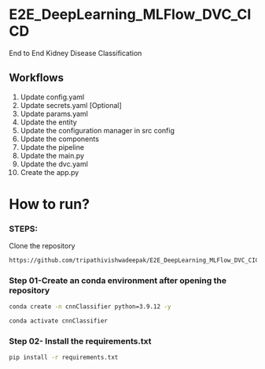 # E2E_DeepLearning_MLFlow_DVC_CICD
End to End Kidney Disease Classification

## Workflows
1. Update config.yaml
2. Update secrets.yaml [Optional]
3. Update params.yaml
4. Update the entity
5. Update the configuration manager in src config
6. Update the components
7. Update the pipeline
8. Update the main.py
9. Update the dvc.yaml
10. Create the app.py

# How to run?

### STEPS:
Clone the repository

```bash
https://github.com/tripathivishwadeepak/E2E_DeepLearning_MLFlow_DVC_CICD
```

### Step 01-Create an conda environment after opening the repository

```bash
conda create -n cnnClassifier python=3.9.12 -y
````

```bash
conda activate cnnClassifier
```

### Step 02- Install the requirements.txt 

```bash
pip install -r requirements.txt
```


